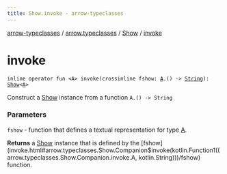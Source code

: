```yaml
---
title: Show.invoke - arrow-typeclasses
---
```


[arrow-typeclasses](../../index.html) / [arrow.typeclasses](../index.html) / [Show](index.html) / [invoke](./invoke.html)

# invoke

`inline operator fun <A> invoke(crossinline fshow: `[`A`](invoke.html#A)`.() -> `[`String`](https://kotlinlang.org/api/latest/jvm/stdlib/kotlin/-string/index.html)`): `[`Show`](index.html)`<`[`A`](invoke.html#A)`>`

Construct a [Show](index.html) instance from a function `A.() -> String`

### Parameters

`fshow` - function that defines a textual representation for type [A](invoke.html#A).

**Returns**
a [Show](index.html) instance that is defined by the [fshow](invoke.html#arrow.typeclasses.Show.Companion$invoke(kotlin.Function1((arrow.typeclasses.Show.Companion.invoke.A, kotlin.String)))/fshow) function.


